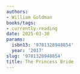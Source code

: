 ```yaml
---
authors:
- William Goldman
books/tags:
- currently-reading
date: 2025-03-30
params:
  isbn13: '9781328948854'
  year: '2017'
slug: '9781328948854'
title: The Princess Bride
---
```


<!--more-->